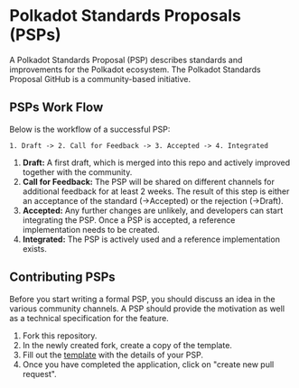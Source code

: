 # Polkadot Standards Proposals (PSPs)


A Polkadot Standards Proposal (PSP) describes standards and improvements for the Polkadot ecosystem. The Polkadot Standards Proposal GitHub is a community-based initiative.  

## PSPs Work Flow

Below is the workflow of a successful PSP:
```
1. Draft -> 2. Call for Feedback -> 3. Accepted -> 4. Integrated
```
1. **Draft:** A first draft, which is merged into this repo and actively improved together with the community. 
2. **Call for Feedback:** The PSP will be shared on different channels for additional feedback for at least 2 weeks. The result of this step is either an acceptance of the standard (->Accepted) or the rejection (->Draft). 
3. **Accepted:** Any further changes are unlikely, and developers can start integrating the PSP. Once a PSP is accepted, a reference implementation needs to be created.    
4. **Integrated:** The PSP is actively used and a reference implementation exists.

## Contributing PSPs

Before you start writing a formal PSP, you should discuss an idea in the various community channels. A PSP should provide the motivation as well as a technical specification for the feature. 

1. Fork this repository.
2. In the newly created fork, create a copy of the template.
3. Fill out the [template](./psp-template.md) with the details of your PSP.
4. Once you have completed the application, click on "create new pull request".
